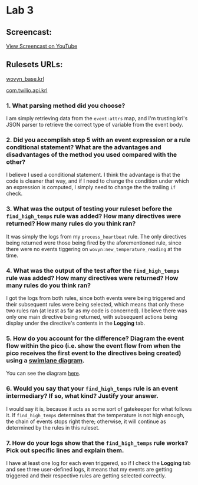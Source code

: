 # Lab 3

## Screencast:

[View Screencast on YouTube](https://youtu.be/ituyjY7xdCs)

## Rulesets URLs:

[wovyn_base.krl](https://raw.githubusercontent.com/rogvc/cs462/master/lab3/rulesets/wovyn_base.krl)

[com.twilio.api.krl](https://raw.githubusercontent.com/rogvc/cs462/master/lab2/rulesets/modules/com.twilio.api.krl)

### 1. What parsing method did you choose?  
I am simply retrieving data from the `event:attrs` map, and I'm trusting krl's JSON parser to retrieve the correct type of variable from the event body.


### 2. Did you accomplish step 5 with an event expression or a rule conditional statement? What are the advantages and disadvantages of the method you used compared with the other?
I believe I used a conditional statement. I think the advantage is that the code is cleaner that way, and if I need to change the condition under which an expression is computed, I simply need to change the the trailing `if` check.  

### 3. What was the output of testing your ruleset before the `find_high_temps` rule was added? How many directives were returned? How many rules do you think ran?  
It was simply the logs from my `process_heartbeat` rule. The only directives being returned were those being fired by the aforementioned rule, since there were no events tiggering on `wovyn:new_temperature_reading` at the time.

### 4. What was the output of the test after the `find_high_temps` rule was added? How many directives were returned? How many rules do you think ran?  
I got the logs from both rules, since both events were being triggered and their subsequent rules were being selected, which means that only these two rules ran (at least as far as my code is concerned). I believe there was only one main directive being returned, with subsequent actions being display under the directive's contents in the **Logging** tab.

### 5. How do you account for the difference? Diagram the event flow within the pico (i.e. show the event flow from when the pico receives the first event to the directives being created) using a [swimlane diagram](https://swimlanes.io/).  
You can see the diagram [here](https://swimlanes.io/#rZJBasQwDEX3PoUukB4gi5yh0IFZxqqtxAJHCraa0Ns3U8ikXTSlTJcS0vt6IGPL1MKVctCJwBTqylNGofrE6py76vIu8EJStUDTwYWmmQraW6G9+8xB21sRKyTCYq+EBhENQQXqTIEHpgghoQhl535gQNN0JwF+vZ3S3hM8wAnq9NJMwSqgRBi4UAU/Fw1Ua3/AneNhy6SFxFo0K9VDUDFk2eZHEiocLoll9A8KCa29HTN9IYy/YP8mN7DEPvGYPmPqrvYl00P3re4tbZtJc3xU7g7qF9aMxir/J3bARW37sbDzPwA=).

### 6. Would you say that your `find_high_temps` rule is an event intermediary? If so, what kind? Justify your answer.
I would say it is, because it acts as some sort of gatekeeper for what follows it. If `find_high_temps` determines that the temperature is not high enough, the chain of events stops right there; otherwise, it will continue as determined by the rules in this ruleset.

### 7. How do your logs show that the `find_high_temps` rule works? Pick out specific lines and explain them.
I have at least one log for each even triggered, so if I check the **Logging** tab and see three user-defined logs, it means that my events are getting triggered and their respective rules are getting selected correctly.
